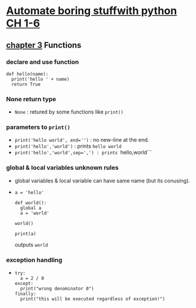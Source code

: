 # [Automate boring stuffwith python CH 1-6](https://automatetheboringstuff.com)
## [chapter 3](https://automatetheboringstuff.com/2e/chapter3/) Functions
### declare and use function
```
def hello(name):
  print('hello ' + name)
  return True
```

### None return type
* ```None``` : retured by some functions like ```print()```

### parameters to ```print()```
* ```print('hello world', end='')``` : no new-line at the end.
* ```print('hello','world')``` : prints ```hello world```
* ```print('hello','world',sep=',') : prints ```hello,world```

### global & local variables unknown rules
* global variables & local variable can have same name (but its conusing).
* ```
  a = 'hello'
  
  def world():
    global a
    a = 'world'
  
  world()
  
  print(a)
  ```
  outputs ```world```

### exception handling
* ```
  try:
    a = 2 / 0
  except:
    print("wrong denominator 0")
  finally:
    print("this will be executed regardless of exception!")
  ```

